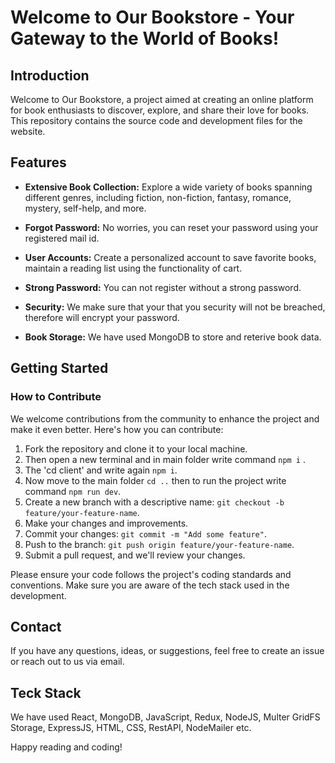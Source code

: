 # Welcome to Our Bookstore - Your Gateway to the World of Books!


## Introduction

Welcome to Our Bookstore, a project aimed at creating an online platform for book enthusiasts to discover, explore, and share their love for books. This repository contains the source code and development files for the website.

## Features

- **Extensive Book Collection:** Explore a wide variety of books spanning different genres, including fiction, non-fiction, fantasy, romance, mystery, self-help, and more.

- **Forgot Password:** No worries, you can reset your password using your registered mail id.

- **User Accounts:** Create a personalized account to save favorite books, maintain a reading list using the functionality of cart.

- **Strong Password:** You can not register without a strong password.

- **Security:** We make sure that your that you security will not be breached, therefore will encrypt your password.

- **Book Storage:** We have used MongoDB to store and reterive book data.

 
## Getting Started


### How to Contribute

We welcome contributions from the community to enhance the project and make it even better. Here's how you can contribute:

1. Fork the repository and clone it to your local machine.
2. Then open a new terminal and in main folder write command `npm i` .
3. The 'cd client' and write again `npm i`.
4. Now move to the main folder `cd ..` then to run the project write command `npm run dev`. 
5. Create a new branch with a descriptive name: `git checkout -b feature/your-feature-name`.
6. Make your changes and improvements.
7. Commit your changes: `git commit -m "Add some feature"`.
8. Push to the branch: `git push origin feature/your-feature-name`.
9. Submit a pull request, and we'll review your changes.

Please ensure your code follows the project's coding standards and conventions. Make sure you are aware of the tech stack used in the development.

## Contact

If you have any questions, ideas, or suggestions, feel free to create an issue or reach out to us via email.

## Teck Stack

We have used React, MongoDB, JavaScript, Redux, NodeJS, Multer GridFS Storage, ExpressJS, HTML, CSS, RestAPI, NodeMailer etc.



Happy reading and coding!
